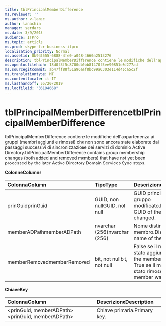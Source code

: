 ```yaml
---
title: tblPrincipalMemberDifference
ms.reviewer: ''
ms.author: v-lanac
author: lanachin
manager: serdars
ms.date: 3/9/2015
audience: ITPro
ms.topic: article
ms.prod: skype-for-business-itpro
localization_priority: Normal
ms.assetid: 0b94f555-6888-4fe0-a048-4660a2513276
description: tblPrincipalMemberDifference contiene le modifiche dell'appartenenza ai gruppi (membri aggiunti e rimossi) che non sono ancora state elaborate dai passaggi successivi di sincronizzazione dei servizi di dominio Active Directory.
ms.openlocfilehash: 18d0f3f5c8700db0bb81470f5ee90851e8d277ad
ms.sourcegitcommit: ab47ff88f51a96aaf8bc99a6303e114d41ca5c2f
ms.translationtype: MT
ms.contentlocale: it-IT
ms.lasthandoff: 05/20/2019
ms.locfileid: "36194668"
---
```

# <a name="tblprincipalmemberdifference"></a><span data-ttu-id="ccb14-103">tblPrincipalMemberDifference</span><span class="sxs-lookup"><span data-stu-id="ccb14-103">tblPrincipalMemberDifference</span></span>
 
<span data-ttu-id="ccb14-104">tblPrincipalMemberDifference contiene le modifiche dell'appartenenza ai gruppi (membri aggiunti e rimossi) che non sono ancora state elaborate dai passaggi successivi di sincronizzazione dei servizi di dominio Active Directory.</span><span class="sxs-lookup"><span data-stu-id="ccb14-104">tblPrincipalMemberDifference contains group membership changes (both added and removed members) that have not yet been processed by the later Active Directory Domain Services Sync steps.</span></span>
  
<span data-ttu-id="ccb14-105">**Colonne**</span><span class="sxs-lookup"><span data-stu-id="ccb14-105">**Columns**</span></span>

|<span data-ttu-id="ccb14-106">**Colonna**</span><span class="sxs-lookup"><span data-stu-id="ccb14-106">**Column**</span></span>|<span data-ttu-id="ccb14-107">**Tipo**</span><span class="sxs-lookup"><span data-stu-id="ccb14-107">**Type**</span></span>|<span data-ttu-id="ccb14-108">**Descrizione**</span><span class="sxs-lookup"><span data-stu-id="ccb14-108">**Description**</span></span>|
|:-----|:-----|:-----|
|<span data-ttu-id="ccb14-109">prinGuid</span><span class="sxs-lookup"><span data-stu-id="ccb14-109">prinGuid</span></span>  <br/> |<span data-ttu-id="ccb14-110">GUID, non null</span><span class="sxs-lookup"><span data-stu-id="ccb14-110">GUID, not null</span></span>  <br/> |<span data-ttu-id="ccb14-111">GUID principale del gruppo modificato.</span><span class="sxs-lookup"><span data-stu-id="ccb14-111">Principal GUID of the group that changed.</span></span>  <br/> |
|<span data-ttu-id="ccb14-112">memberADPath</span><span class="sxs-lookup"><span data-stu-id="ccb14-112">memberADPath</span></span>  <br/> |<span data-ttu-id="ccb14-113">nvarchar (256)</span><span class="sxs-lookup"><span data-stu-id="ccb14-113">nvarchar (256)</span></span>  <br/> |<span data-ttu-id="ccb14-114">Nome distinto del membro.</span><span class="sxs-lookup"><span data-stu-id="ccb14-114">Distinguished name of the member.</span></span>  <br/> |
|<span data-ttu-id="ccb14-115">memberRemoved</span><span class="sxs-lookup"><span data-stu-id="ccb14-115">memberRemoved</span></span>  <br/> |<span data-ttu-id="ccb14-116">bit, not null</span><span class="sxs-lookup"><span data-stu-id="ccb14-116">bit, not null</span></span>  <br/> |<span data-ttu-id="ccb14-117">False se il membro è stato aggiunto.</span><span class="sxs-lookup"><span data-stu-id="ccb14-117">False if the member was added.</span></span> <span data-ttu-id="ccb14-118">True se il membro è stato rimosso.</span><span class="sxs-lookup"><span data-stu-id="ccb14-118">True if the member was removed.</span></span>  <br/> |
   
<span data-ttu-id="ccb14-119">**Chiave**</span><span class="sxs-lookup"><span data-stu-id="ccb14-119">**Key**</span></span>

|<span data-ttu-id="ccb14-120">**Colonna**</span><span class="sxs-lookup"><span data-stu-id="ccb14-120">**Column**</span></span>|<span data-ttu-id="ccb14-121">**Descrizione**</span><span class="sxs-lookup"><span data-stu-id="ccb14-121">**Description**</span></span>|
|:-----|:-----|
|<span data-ttu-id="ccb14-122">\<prinGuid, memberADPath\></span><span class="sxs-lookup"><span data-stu-id="ccb14-122">\<prinGuid, memberADPath\></span></span>  <br/> |<span data-ttu-id="ccb14-123">Chiave primaria.</span><span class="sxs-lookup"><span data-stu-id="ccb14-123">Primary key.</span></span>  <br/> |
   

